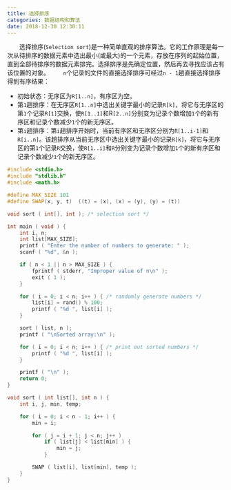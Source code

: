 ```yaml
---
title: 选择排序
categories: 数据结构和算法
date: 2018-12-30 12:30:11
---
```

&emsp;&emsp;选择排序(`Selection sort`)是一种简单直观的排序算法。它的工作原理是每一次从待排序的数据元素中选出最小(或最大)的一个元素，存放在序列的起始位置，直到全部待排序的数据元素排完。选择排序是先确定位置，然后再去寻找应该占有该位置的对象。<!--more-->
&emsp;&emsp;`n`个记录的文件的直接选择排序可经过`n - 1`趟直接选择排序得到有序结果：

- 初始状态：无序区为`R[1..n]`，有序区为空。
- 第`1`趟排序：在无序区`R[1..n]`中选出关键字最小的记录`R[k]`，将它与无序区的第`1`个记录`R[1]`交换，使`R[1..1]`和R`[2..n]`分别变为记录个数增加`1`个的新有序区和记录个数减少`1`个的新无序区。
- 第`i`趟排序：第`i`趟排序开始时，当前有序区和无序区分别为`R[1..i-1]`和`R[i..n]`。该趟排序从当前无序区中选出关键字最小的记录`R[k]`，将它与无序区的第`1`个记录`R`交换，使`R[1..i]`和`R`分别变为记录个数增加`1`个的新有序区和记录个数减少`1`个的新无序区。

``` cpp
#include <stdio.h>
#include "stdlib.h"
#include <math.h>

#define MAX_SIZE 101
#define SWAP(x, y, t)  ((t) = (x), (x) = (y), (y) = (t))

void sort ( int[], int ); /* selection sort */

int main ( void ) {
    int i, n;
    int list[MAX_SIZE];
    printf ( "Enter the number of numbers to generate: " );
    scanf ( "%d", &n );

    if ( n < 1 || n > MAX_SIZE ) {
        fprintf ( stderr, "Improper value of n\n" );
        exit ( 1 );
    }

    for ( i = 0; i < n; i++ ) { /* randomly generate numbers */
        list[i] = rand() % 100;
        printf ( "%d ", list[i] );
    }

    sort ( list, n );
    printf ( "\nSorted array:\n" );

    for ( i = 0; i < n; i++ ) { /* print out sorted numbers */
        printf ( "%d ", list[i] );
    }

    printf ( "\n" );
    return 0;
}

void sort ( int list[], int n ) {
    int i, j, min, temp;

    for ( i = 0; i < n - 1; i++ ) {
        min = i;

        for ( j = i + 1; j < n; j++ )
            if ( list[j] < list[min] ) {
                min = j;
            }

        SWAP ( list[i], list[min], temp );
    }
}
```